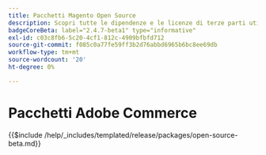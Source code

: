 ```yaml
---
title: Pacchetti Magento Open Source
description: Scopri tutte le dipendenze e le licenze di terze parti utilizzate nel Magento Open Source.
badgeCoreBeta: label="2.4.7-beta1" type="informative"
exl-id: c03c8fb6-5c20-4cf1-812c-4909bfbfd712
source-git-commit: f085c0a77fe59ff3b2d76abbd6965b6bc8ee69db
workflow-type: tm+mt
source-wordcount: '20'
ht-degree: 0%

---
```


# Pacchetti Adobe Commerce

{{$include /help/_includes/templated/release/packages/open-source-beta.md}}
